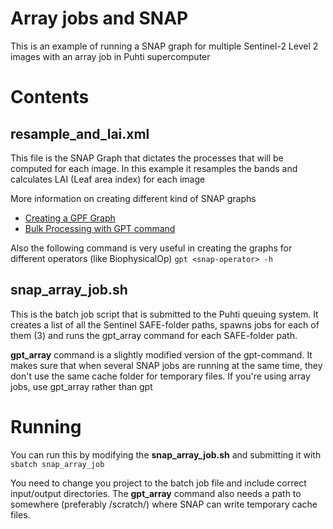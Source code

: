 # Array jobs and SNAP
This is an example of running a SNAP graph for multiple Sentinel-2 Level 2 images with an array job in Puhti supercomputer

# Contents

## resample_and_lai.xml

This file is the SNAP Graph that dictates the processes that will be computed for each image. In this example it resamples the bands and calculates LAI (Leaf area index) for each image

More information on creating different kind of SNAP graphs

* [Creating a GPF Graph](https://senbox.atlassian.net/wiki/spaces/SNAP/pages/70503590/Creating+a+GPF+Graph)
* [Bulk Processing with GPT command](https://senbox.atlassian.net/wiki/spaces/SNAP/pages/70503475/Bulk+Processing+with+GPT)

Also the following command is very useful in creating the graphs for different operators (like BiophysicalOp)
`gpt <snap-operator> -h`

## snap_array_job.sh

This is the batch job script that is submitted to the Puhti queuing system. It creates a list of all the Sentinel SAFE-folder paths, spawns jobs for each of them (3) and runs the gpt_array command for each SAFE-folder path.

**gpt_array** command is a slightly modified version of the gpt-command. It makes sure that when several SNAP jobs are running at the same time, they don't use the same cache folder for temporary files. If you're using array jobs, use gpt_array rather than gpt 

# Running

You can run this by modifying the **snap_array_job.sh** and submitting it with 
`sbatch snap_array_job`

You need to change you project to the batch job file and include correct input/output directories. The **gpt_array** command also needs a path to somewhere (preferably /scratch/<YOUR-PROJECT>) where SNAP can write temporary cache files. 
